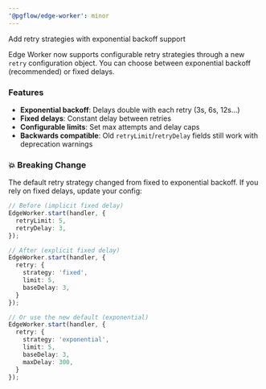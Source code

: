 ```yaml
---
'@pgflow/edge-worker': minor
---
```


Add retry strategies with exponential backoff support

Edge Worker now supports configurable retry strategies through a new `retry` configuration object. You can choose between exponential backoff (recommended) or fixed delays.

### Features
- **Exponential backoff**: Delays double with each retry (3s, 6s, 12s...)
- **Fixed delays**: Constant delay between retries
- **Configurable limits**: Set max attempts and delay caps
- **Backwards compatible**: Old `retryLimit`/`retryDelay` fields still work with deprecation warnings

### 💥 Breaking Change
The default retry strategy changed from fixed to exponential backoff. If you rely on fixed delays, update your config:

```ts
// Before (implicit fixed delay)
EdgeWorker.start(handler, {
  retryLimit: 5,
  retryDelay: 3,
});

// After (explicit fixed delay)
EdgeWorker.start(handler, {
  retry: {
    strategy: 'fixed',
    limit: 5,
    baseDelay: 3,
  }
});

// Or use the new default (exponential)
EdgeWorker.start(handler, {
  retry: {
    strategy: 'exponential',
    limit: 5,
    baseDelay: 3,
    maxDelay: 300,
  }
});
```